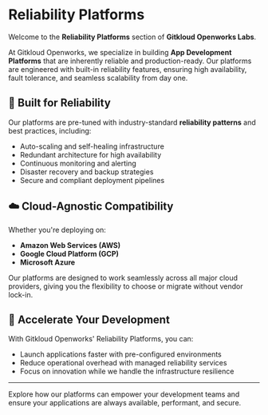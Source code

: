 # Reliability Platforms

Welcome to the **Reliability Platforms** section of **Gitkloud Openworks Labs**.

At Gitkloud Openworks, we specialize in building **App Development Platforms** that are inherently reliable and production-ready. Our platforms are engineered with built-in reliability features, ensuring high availability, fault tolerance, and seamless scalability from day one.

## 🔧 Built for Reliability

Our platforms are pre-tuned with industry-standard **reliability patterns** and best practices, including:

- Auto-scaling and self-healing infrastructure
- Redundant architecture for high availability
- Continuous monitoring and alerting
- Disaster recovery and backup strategies
- Secure and compliant deployment pipelines

## ☁️ Cloud-Agnostic Compatibility

Whether you're deploying on:

- **Amazon Web Services (AWS)**
- **Google Cloud Platform (GCP)**
- **Microsoft Azure**

Our platforms are designed to work seamlessly across all major cloud providers, giving you the flexibility to choose or migrate without vendor lock-in.

## 🚀 Accelerate Your Development

With Gitkloud Openworks' Reliability Platforms, you can:

- Launch applications faster with pre-configured environments
- Reduce operational overhead with managed reliability services
- Focus on innovation while we handle the infrastructure resilience

---

Explore how our platforms can empower your development teams and ensure your applications are always available, performant, and secure.
